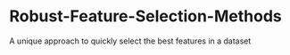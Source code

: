 # Robust-Feature-Selection-Methods
A unique approach to quickly select the best features in a dataset
